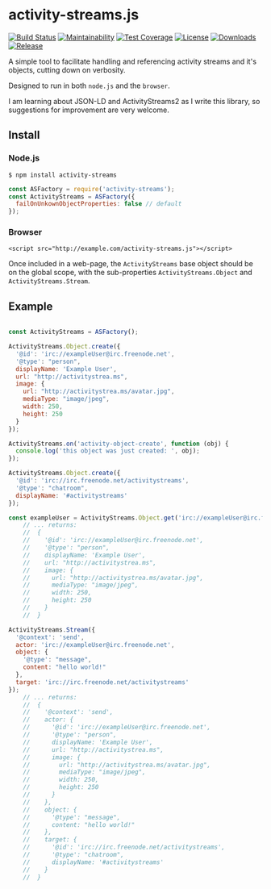 # activity-streams.js


[![Build Status](http://img.shields.io/travis/silverbucket/activity-streams.js.svg?style=flat)](http://travis-ci.org/silverbucket/activity-streams.js)
[![Maintainability](https://api.codeclimate.com/v1/badges/dfe3c6173bba08e18fd5/maintainability)](https://codeclimate.com/github/silverbucket/activity-streams.js/maintainability)
[![Test Coverage](https://api.codeclimate.com/v1/badges/dfe3c6173bba08e18fd5/test_coverage)](https://codeclimate.com/github/silverbucket/activity-streams.js/test_coverage)
[![License](https://img.shields.io/npm/l/activity-streams.svg?style=flat)](https://npmjs.org/package/activity-streams)
[![Downloads](http://img.shields.io/npm/dm/activity-streams.svg?style=flat)](https://npmjs.org/package/activity-streams)
[![Release](http://img.shields.io/github/release/silverbucket/activity-streams.js.svg?style=flat)](https://github.com/silverbucket/activity-streams.js/releases)

A simple tool to facilitate handling and referencing activity streams and it's objects, cutting down on verbosity.

Designed to run in both `node.js` and the `browser`.

I am learning about JSON-LD and ActivityStreams2 as I write this library, so suggestions for improvement are very welcome.

## Install

### Node.js

`$ npm install activity-streams`

```javascript
const ASFactory = require('activity-streams');
const ActivityStreams = ASFactory({
  failOnUnkownObjectProperties: false // default
});
```

### Browser

`<script src="http://example.com/activity-streams.js"></script>`

Once included in a web-page, the `ActivityStreams` base object should be on the global scope, with the sub-properties `ActivityStreams.Object` and `ActivityStreams.Stream`.


## Example

```javascript

const ActivityStreams = ASFactory();

ActivityStreams.Object.create({
  '@id': 'irc://exampleUser@irc.freenode.net',
  '@type': "person",
  displayName: 'Example User',
  url: "http://activitystrea.ms",
  image: {
    url: "http://activitystrea.ms/avatar.jpg",
    mediaType: "image/jpeg",
    width: 250,
    height: 250
  }
});

ActivityStreams.on('activity-object-create', function (obj) {
  console.log('this object was just created: ', obj);
});

ActivityStreams.Object.create({
  '@id': 'irc://irc.freenode.net/activitystreams',
  '@type': "chatroom",
  displayName: '#activitystreams'
});

const exampleUser = ActivityStreams.Object.get('irc://exampleUser@irc.freenode.net');
    // ... returns:
    //  {
    //    '@id': 'irc://exampleUser@irc.freenode.net',
    //    '@type': "person",
    //    displayName: 'Example User',
    //    url: "http://activitystrea.ms",
    //    image: {
    //      url: "http://activitystrea.ms/avatar.jpg",
    //      mediaType: "image/jpeg",
    //      width: 250,
    //      height: 250
    //    }
    //  }

ActivityStreams.Stream({
  '@context': 'send',
  actor: 'irc://exampleUser@irc.freenode.net',
  object: {
    '@type': "message",
    content: "hello world!"
  },
  target: 'irc://irc.freenode.net/activitystreams'
});
    // ... returns:
    //  {
    //    '@context': 'send',
    //    actor: {
    //      '@id': 'irc://exampleUser@irc.freenode.net',
    //      '@type': "person",
    //      displayName: 'Example User',
    //      url: "http://activitystrea.ms",
    //      image: {
    //        url: "http://activitystrea.ms/avatar.jpg",
    //        mediaType: "image/jpeg",
    //        width: 250,
    //        height: 250
    //      }
    //    },
    //    object: {
    //      '@type': "message",
    //      content: "hello world!"
    //    },
    //    target: {
    //      '@id': 'irc://irc.freenode.net/activitystreams',
    //      '@type': "chatroom",
    //      displayName: '#activitystreams'
    //    }
    //  }
```